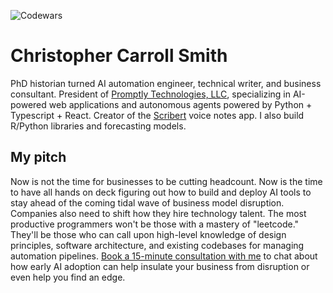 ![Codewars](https://www.codewars.com/users/chriscarrollsmith/badges/small)

# Christopher Carroll Smith

PhD historian turned AI automation engineer, technical writer, and business consultant. President of [Promptly Technologies, LLC](https://promptlytechnologies.com/), specializing in AI-powered web applications and autonomous agents powered by Python + Typescript + React. Creator of the [Scribert](https://scribert.com) voice notes app. I also build R/Python libraries and forecasting models.

## My pitch

Now is not the time for businesses to be cutting headcount. Now is the time to have all hands on deck figuring out how to build and deploy AI tools to stay ahead of the coming tidal wave of business model disruption. Companies also need to shift how they hire technology talent. The most productive programmers won't be those with a mastery of "leetcode." They'll be those who can call upon high-level knowledge of design principles, software architecture, and existing codebases for managing automation pipelines. [Book a 15-minute consultation with me](https://christophercarrollsmith.com/#book) to chat about how early AI adoption can help insulate your business from disruption or even help you find an edge.
